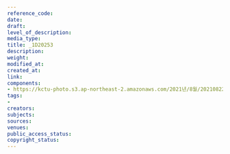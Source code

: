 ```yaml
---
reference_code: 
date: 
draft: 
level_of_description: 
media_type: 
title: _1D20253
description: 
weight: 
modified_at: 
created_at: 
link: 
components:
- https://kctu-photo.s3.ap-northeast-2.amazonaws.com/2021년/8월/20210822_’착취와+무권리의+고용허가제를+말한다!’+이주노동자+증언대회/_1D20253.jpg
tags:
- 
creators: 
subjects: 
sources: 
venues: 
public_access_status: 
copyright_status: 
---
```

